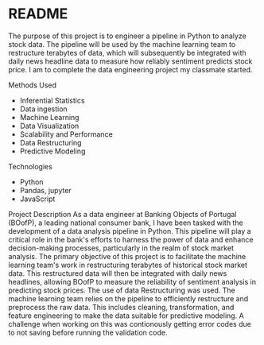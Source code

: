 # README
The purpose of this project is to engineer a pipeline in Python to analyze stock data. The pipeline will be used by the machine learning team to restructure terabytes of data, which will subsequently be integrated with daily news headline data to measure how reliably sentiment predicts stock price. I am to complete the data engineering project my classmate started.

Methods Used
* Inferential Statistics
* Data ingestion
* Machine Learning
* Data Visualization
* Scalability and Performance
* Data Restructuring
* Predictive Modeling

Technologies
* Python
* Pandas, jupyter
* JavaScript 

Project Description
As a data engineer at Banking Objects of Portugal (BOofP), a leading national consumer bank, I have been tasked with the development of a data analysis pipeline in Python. This pipeline will play a critical role in the bank's efforts to harness the power of data and enhance decision-making processes, particularly in the realm of stock market analysis. The primary objective of this project is to facilitate the machine learning team's work in restructuring terabytes of historical stock market data. This restructured data will then be integrated with daily news headlines, allowing BOofP to measure the reliability of sentiment analysis in predicting stock prices. The use of data Restructuring was used. The machine learning team relies on the pipeline to efficiently restructure and preprocess the raw data. This includes cleaning, transformation, and feature engineering to make the data suitable for predictive modeling. A challenge when working on this was contionously getting error codes due to not saving before running the validation code.
